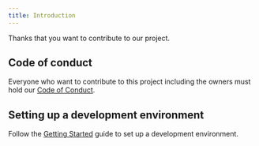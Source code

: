 ```yaml
---
title: Introduction
---
```


Thanks that you want to contribute to our project.

## Code of conduct

Everyone who want to contribute to this project including the owners must hold our [Code of Conduct](https://github.com/THM-Health/PILOS?tab=coc-ov-file).

## Setting up a development environment

Follow the [Getting Started](./02-getting-started.md) guide to set up a development environment.
